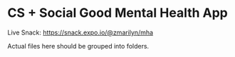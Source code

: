 # CS + Social Good Mental Health App

Live Snack: https://snack.expo.io/@zmarilyn/mha

Actual files here should be grouped into folders.
